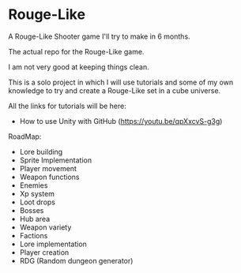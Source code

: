 # Rouge-Like
A Rouge-Like Shooter game I'll try to make in 6 months.

The actual repo for the Rouge-Like game.

I am not very good at keeping things clean.

This is a solo project in which I will use tutorials and some of my own knowledge to try and create a Rouge-Like set in a cube universe.

All the links for tutorials will be here:
 - How to use Unity with GitHub (https://youtu.be/qpXxcvS-g3g)
 
RoadMap:
 - Lore building
 - Sprite Implementation
 - Player movement
 - Weapon functions
 - Enemies
 - Xp system
 - Loot drops
 - Bosses
 - Hub area
 - Weapon variety
 - Factions
 - Lore implementation
 - Player creation
 - RDG (Random dungeon generator)
